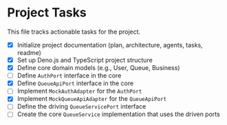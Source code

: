 # Project Tasks

This file tracks actionable tasks for the project.

- [x] Initialize project documentation (plan, architecture, agents, tasks, readme)
- [x] Set up Deno.js and TypeScript project structure
- [x] Define core domain models (e.g., User, Queue, Business)
- [ ] Define `AuthPort` interface in the core
- [x] Define `QueueApiPort` interface in the core
- [ ] Implement `MockAuthAdapter` for the `AuthPort`
- [x] Implement `MockQueueApiAdapter` for the `QueueApiPort`
- [ ] Define the driving `QueueServicePort` interface
- [ ] Create the core `QueueService` implementation that uses the driven ports
